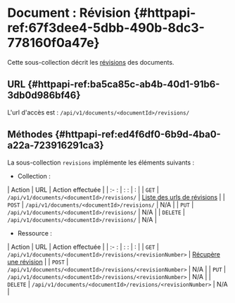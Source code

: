# Document : Révision {#httpapi-ref:67f3dee4-5dbb-490b-8dc3-778160f0a47e}

Cette sous-collection décrit les [révisions][doc_revision] des documents.

## URL {#httpapi-ref:ba5ca85c-ab4b-40d1-91b6-3db0d986bf46}

L'url d'accès est : `/api/v1/documents/<documentId>/revisions/`

## Méthodes  {#httpapi-ref:ed4f6df0-6b9d-4ba0-a22a-723916291ca3}

La sous-collection `revisions` implémente les éléments suivants :

* Collection :

| Action   | URL                                         | Action effectuée                             |
| :-     : | :                      :                    | :                                            |
| `GET`    | `/api/v1/documents/<documentId>/revisions/` | [Liste des urls de révisions][list_revision] |
| `POST`   | `/api/v1/documents/<documentId>/revisions/` | N/A                                          |
| `PUT`    | `/api/v1/documents/<documentId>/revisions/` | N/A                                          |
| `DELETE` | `/api/v1/documents/<documentId>/revisions/` | N/A                                          |

* Ressource :

| Action   | URL                                                         | Action effectuée                           |
| :-     : | :                      :                                    | :                                          |
| `GET`    | `/api/v1/documents/<documentId>/revisions/<revisionNumber>` | [Récupère une révision][get_revision]      |
| `POST`   | `/api/v1/documents/<documentId>/revisions/<revisionNumber>` | N/A                                        |
| `PUT`    | `/api/v1/documents/<documentId>/revisions/<revisionNumber>` | N/A                                        |
| `DELETE` | `/api/v1/documents/<documentId>/revisions/<revisionNumber>` | N/A                                        |


<!-- links -->

[doc_revision]: ../../../dynacase-doc-core-reference/website/book/core-ref:1cdff481-42e0-4caf-baba-d2348d760ca5.html "Manuel de référence Dynacase Core"
[get_revision]: #httpapi-ref:eb7b6954-0945-4f02-8e10-16e69729c529
[list_revision]: #httpapi-ref:2dd5afbe-1d3d-4830-8241-c93077d88430
